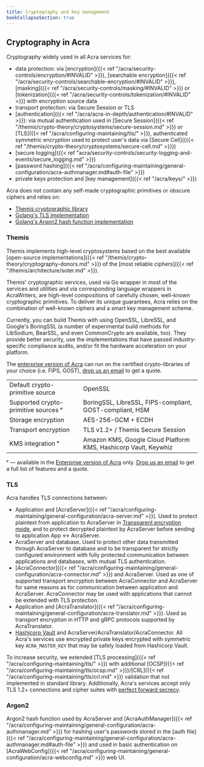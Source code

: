 ```yaml
---
title: Cryptography and key management
bookCollapseSection: true
---
```


## Cryptography in Acra

Cryptography widely used in all Acra services for:
* data protection: via [encryption]({{< ref "/acra/security-controls/encryption/#INVALID" >}}), 
  [searchable encryption]({{< ref "/acra/security-controls/searchable-encryption/#INVALID" >}}), 
  [masking]({{< ref "/acra/security-controls/masking/#INVALID" >}}) or [tokenization]({{< ref "/acra/security-controls/tokenization/#INVALID" >}}) with encryption source data
* transport protection: via Secure Session or TLS
* [authentication]({{< ref "/acra/acra-in-depth/authentication/#INVALID" >}}): via mutual authentication used in 
  [Secure Session]({{< ref "/themis/crypto-theory/cryptosystems/secure-session.md" >}}) or [TLS]({{< ref "/acra/configuring-maintaining/tls/" >}}), 
  authenticated symmetric encryption used to protect user's data via [Secure Cell](({{< ref "/themis/crypto-theory/cryptosystems/secure-cell.md" >}}))
* [secure logging]({{< ref "acra/security-controls/security-logging-and-events/secure_logging.md" >}})
* [password hashing]({{< ref "/acra/configuring-maintaining/general-configuration/acra-authmanager.md#auth-file" >}})
* private keys protection and [key management]({{< ref "/acra/keys/" >}})

Acra does not contain any self-made cryptographic primitives or obscure ciphers and relies on:
* [Themis cryptographic library](https://www.cossacklabs.com/themis/)
* [Golang's TLS implementation](https://pkg.go.dev/crypto/tls)
* [Golang's Argon2 hash function implementation](https://pkg.go.dev/golang.org/x/crypto/argon2)
  
### Themis

Themis implements high-level cryptosystems based on the best available 
[open-source implementations]({{< ref "/themis/crypto-theory/cryptography-donors.md" >}}) of the 
[most reliable ciphers]({{< ref "/themis/architecture/soter.md" >}}).

Themis' cryptographic services, used via Go wrapper in most of the services and utilities and via corresponding language 
wrappers in AcraWriters, are high-level compositions of carefully chosen, well-known cryptographic primitives. 
To deliver its unique guarantees, Acra relies on the combination of well-known ciphers and a smart key management scheme.

Currently, you can build Themis with using OpenSSL, LibreSSL, and Google's BoringSSL (a number of experimental build 
methods for LibSodium, BearSSL, and even CommonCrypto are available, too). They provide better security, use the 
implementations that have passed industry-specific compliance audits, and/or fit the hardware acceleration on your platform.

The [enterprise version of Acra](https://www.cossacklabs.com/acra/#pricing) can run on the certified crypto-libraries 
of your choice (i.e. FIPS, GOST), [drop us an email](mailto:sales@cossacklabs.com) to get a quote.

<table><tbody>
<tr><td> Default crypto-primitive source </td><td> OpenSSL </td></tr>
<tr><td> Supported crypto-primitive sources ᵉ<td> BoringSSL, LibreSSL, FIPS-compliant, GOST-compliant, HSM</td></tr>
<tr><td> Storage encryption </td><td> AES-256-GCM + ECDH </td></tr>
<tr><td> Transport encryption </td><td> TLS v1.2+ / Themis Secure Session </td></tr>
<tr><td> KMS integration ᵉ</td><td> Amazon KMS, Google Cloud Platform KMS, Hashicorp Vault, Keywhiz </td></tr>
</tbody></table>

ᵉ — available in the [Enterprise version of Acra](https://www.cossacklabs.com/acra/#pricing/) only. 
[Drop us an email](mailto:sales@cossacklabs.com) to get a full list of features and a quote.

### TLS

Acra handles TLS connections between: 
* Application and [AcraServer]({{< ref "/acra/configuring-maintaining/general-configuration/acra-server.md" >}}). Used to protect plaintext from application to AcraServer in [Transparent encryption mode](/acra/configuring-maintaining/general-configuration/acra-server.md#transparent-encryption-mode-INVALID), and to 
  protect decrypted plaintext by AcraServer before sending to application
  App <-> AcraServer.
* AcraServer and database. Used to protect other data transmitted through AcraServer to database and to be transparent for 
  strictly configured environment with fully protected communication between applications and databases, with mutual 
  TLS authentication.
* [AcraConnector]({{< ref "/acra/configuring-maintaining/general-configuration/acra-connector.md" >}}) and AcraServer. 
  Used as one of supported transport encryption between AcraConnector and AcraServer for same reasons as for 
  communication between application and AcraServer. AcraConnector may be used with applications that cannot
  be extended with TLS protection.
* Application and [AcraTranslator]({{< ref "/acra/configuring-maintaining/general-configuration/acra-translator.md" >}}). 
  Used as transport encryption in HTTP and gRPC protocols supported by AcraTranslator.
* [Hashicorp Vault](https://www.vaultproject.io/) and AcraServer/AcraTranslator/AcraConnector. All Acra's services use encrypted private keys encrypted
  with symmetric key `ACRA_MASTER_KEY` that may be safely loaded from Hashicorp Vault.

To increase security, we extended [TLS processing]({{< ref "/acra/configuring-maintaining/tls/" >}})
with additional [OCSP]({{< ref "/acra/configuring-maintaining/tls/ocsp.md" >}})/[CRL]({{< ref "/acra/configuring-maintaining/tls/crl.md" >}})
validation that not implemented in standard library. Additionally, Acra's services accept only TLS 1.2+ connections and
cipher suites with [perfect forward secrecy](https://en.wikipedia.org/wiki/Forward_secrecy).

### Argon2

Argon2 hash function used by AcraServer and [AcraAuthManager]({{< ref "/acra/configuring-maintaining/general-configuration/acra-authmanager.md" >}})
for hashing user's passwords stored in the [auth file]({{< ref "/acra/configuring-maintaining/general-configuration/acra-authmanager.md#auth-file" >}}) 
and used in basic authentication on [AcraWebConfig]({{< ref "/acra/configuring-maintaining/general-configuration/acra-webconfig.md" >}}) web UI.